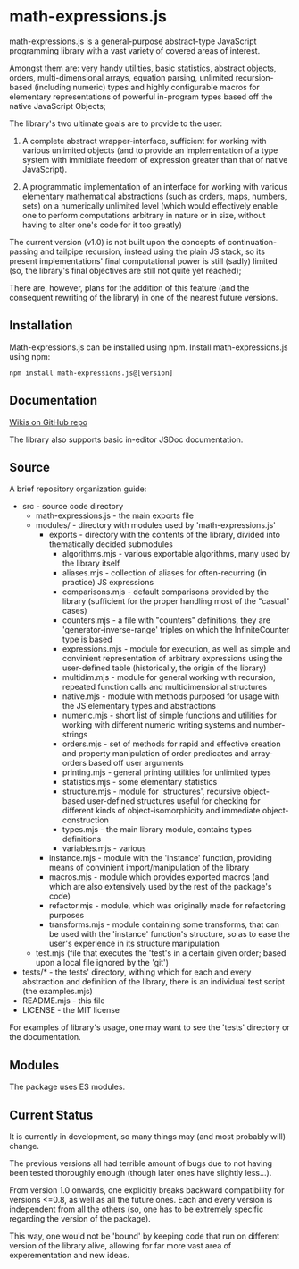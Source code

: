 # math-expressions.js

math-expressions.js is a general-purpose abstract-type JavaScript programming library with a vast variety of covered areas of interest.

Amongst them are: very handy utilities, basic statistics, abstract objects, 
orders, multi-dimensional arrays, equation parsing, unlimited recursion-based (including numeric) types 
and highly configurable macros for elementary representations of powerful in-program 
types based off the native JavaScript Objects;

The library's two ultimate goals are to provide to the user:

1. A complete abstract wrapper-interface, sufficient for 
working with various unlimited objects (and to provide an 
implementation of a type system with immidiate freedom of 
expression greater than that of native JavaScript). 

2. A programmatic implementation of an interface for working with 
various elementary mathematical abstractions 
(such as orders, maps, numbers, sets) on a numerically unlimited 
level (which would effectively enable one to perform computations
arbitrary in nature or in size, without having to alter one's 
code for it too greatly)

The current version (v1.0) is not built upon the concepts of 
continuation-passing and tailpipe recursion, instead using the plain JS stack, so its present implementations' final 
computational power is still (sadly) limited (so, the library's final objectives are still not quite yet reached); 

There are, however, plans for the addition of this feature (and the consequent rewriting of the library)
in one of the nearest future versions. 

## Installation

Math-expressions.js can be installed using npm.
Install math-expressions.js using npm:

    npm install math-expressions.js@[version]

## Documentation 

<!-- * Planned: each version has its own documentation... Though stuff >= 0.8 is marked as 'not recommended for use (bugs)' -->
[Wikis on GitHub repo](https://github.com/HGARgG-0710/math-expressions.js/wiki)

The library also supports basic in-editor JSDoc documentation. 

## Source

A brief repository organization guide: 

<!-- * Funnote: later (when ready to publish on GitHub, and go write the docs) - count the definitions throughout the files; -->

- src - source code directory
	- math-expressions.js - the main exports file
	- modules/ - directory with modules used by 'math-expressions.js'
		- exports - directory with the contents of the library, divided into thematically decided submodules
			- algorithms.mjs - various exportable algorithms, many used by the library itself
			- aliases.mjs - collection of aliases for often-recurring (in practice) JS expressions
			- comparisons.mjs - default comparisons provided by the library (sufficient for the proper handling most of the "casual" cases)
			- counters.mjs - a file with "counters" definitions, they are 'generator-inverse-range' triples on which the InfiniteCounter type is based
			- expressions.mjs - module for execution, as well as simple and convinient representation of arbitrary expressions using the user-defined table (historically, the origin of the library)
			- multidim.mjs - module for general working with recursion, repeated function calls and multidimensional structures
			- native.mjs - module with methods purposed for usage with the JS elementary types and abstractions
			- numeric.mjs - short list of simple functions and utilities for working with different numeric writing systems and number-strings
			- orders.mjs - set of methods for rapid and effective creation and property manipulation of order predicates and array-orders based off user arguments
			- printing.mjs - general printing utilities for unlimited types
			- statistics.mjs - some elementary statistics
			- structure.mjs - module for 'structures', recursive object-based user-defined structures useful for checking for different kinds of object-isomorphicity and immediate object-construction
			- types.mjs - the main library module, contains types definitions
			- variables.mjs - various
		- instance.mjs - module with the 'instance' function, providing means of convinient import/manipulation of the library
		- macros.mjs - module which provides exported macros (and which are also extensively used by the rest of the package's code)
		- refactor.mjs - module, which was originally made for refactoring purposes
		- transforms.mjs - module containing some transforms, that can be used with the 'instance' function's structure, so as to ease the user's experience in its structure manipulation
	- test.mjs (file that executes the 'test's in a certain given order; based upon a local file ignored by the 'git')
- tests/* - the tests' directory, withing which for each and every abstraction and definition of the library, there is an individual test script (the examples.mjs)
- README.mjs - this file
- LICENSE  - the MIT license


For examples of library's usage, one may want to see the 'tests' directory or the documentation. 

## Modules

The package uses ES modules. 
<!-- ? Why only them? It could also support the CommonJS modules...; -->
<!-- TODO: add support for those - after finishing the testing procedures, compile to CJS with tsc and then add the appropriate 'export-require' fields in the 'package.json', decide which extensions one'd rather use... -->

## Current Status 

It is currently in development, so many things may (and most probably will) change. 

The previous versions all had terrible amount of bugs due to not having been tested thoroughly enough (though later ones have slightly less...). 

From version 1.0 onwards, one explicitly breaks backward compatibility for versions <=0.8, as well as all the future ones. 
Each and every version is independent from all the others (so, one has to be extremely specific regarding the version of the package). 

This way, one would not be 'bound' by keeping code that run on different version of the library alive, allowing for far more vast area of 
experementation and new ideas. 
